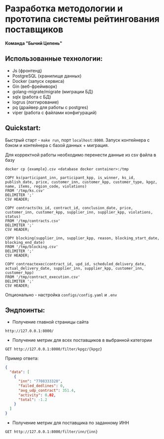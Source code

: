 # Разработка методологии и прототипа системы рейтингования поставщиков

**Команда "Бычий Цепень"**

## Использованные технологии:

- Js (фронтенд)
- PostgreSQL (хранилище данных)
- Docker (запуск сервиса)
- Gin (веб-фреймворк)
- golang-migrate/migrate (миграции БД)
- sqlx (работа с БД)
- logrus (логгирование)
- pq (драйвер для работы с postgres)
- viper (работа с файлами конфигураций)

## Quickstart:

Быстрый старт - `make run`, порт `localhost:8000`. Запуск контейнера с бэком и контейнера с базой данных + миграция.

Для корректной работы необходимо перенести данные из csv файла в базу

```text
docker cp {example}.csv <database docker container>:/tmp

COPY ks(participant_inn, participant_kpp, is_winner, ks_id, publish_date, price, customer_inn, customer_kpp, customer_type, kpgz, name, items, region_code, violations)
FROM '/tmp/ks.csv'
DELIMITER ';'
CSV HEADER;

COPY contracts(ks_id, contract_id, conclusion_date, price, customer_inn, customer_kpp, supplier_inn, supplier_kpp, violations, status)
FROM '/tmp/contracts.csv'
DELIMITER ';'
CSV HEADER;

COPY blocking(supplier_inn, supplier_kpp, reason, blocking_start_date, blocking_end_date)
FROM '/tmp/blocking.csv'
DELIMITER ';'
CSV HEADER;

COPY contreactexec(contract_id, upd_id, scheduled_delivery_date, actual_delivery_date, supplier_inn, supplier_kpp, customer_inn, customer_kpp)
FROM '/tmp/contract_execution.csv'
DELIMITER ';'
CSV HEADER;

```

Опционально - настройка `configs/config.yaml` и `.env`

## Эндпоинты:

- Получение главной страницы сайта

```curl
http://127.0.0.1:8000/
```

- Получение метрик для всех поставщиков в выбранной категории

```curl
GET http://127.0.0.1:8000/filter/kpgz/{kpgz}
```
Пример ответа:
```json
{
  "data": [
    {
      "inn": "7708333320",
      "failed_dedlines": 0,
      "avg_udp_contract": 351.4,
      "activity": 0.02,
      "total": -1.2
    }
  ]
}
```

- Получение метрик для поставщика по заданному ИНН

```curl
GET http://127.0.0.1:8000/filter/inn/{inn}
```
